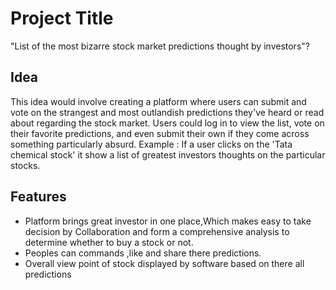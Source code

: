# Project Title
"List of the most bizarre stock market predictions thought by investors"?

## Idea
This idea would involve creating a platform where users can submit and vote on the strangest and most outlandish predictions they've heard or read about regarding the stock market. Users could log in to view the list, vote on their favorite predictions, and even submit their own if they come across something particularly absurd.
Example :
If a user clicks on the 'Tata chemical stock' it show a list of greatest investors thoughts on the particular stocks.
## Features
- Platform brings great investor in one place,Which makes easy to take decision by Collaboration and form a comprehensive analysis to determine whether to buy a stock or not.
- Peoples can  commands ,like and share there predictions.
- Overall view point of stock displayed by software based on there all predictions